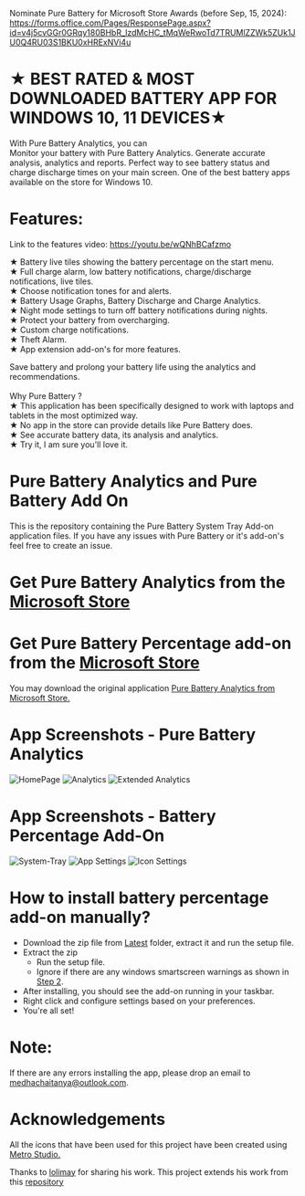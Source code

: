 Nominate Pure Battery for Microsoft Store Awards (before Sep, 15, 2024): https://forms.office.com/Pages/ResponsePage.aspx?id=v4j5cvGGr0GRqy180BHbR_lzdMcHC_tMqWeRwoTd7TRUMlZZWk5ZUk1JU0Q4RU03S1BKU0xHRExNVi4u

# ★ BEST RATED & MOST DOWNLOADED BATTERY APP FOR WINDOWS 10, 11 DEVICES★
With Pure Battery Analytics, you can <br/>
Monitor your battery with Pure Battery Analytics. Generate accurate analysis, analytics and reports.
Perfect way to see battery status and charge discharge times on your main screen.
One of the best battery apps available on the store for Windows 10.

# Features: 
Link to the features video: https://youtu.be/wQNhBCafzmo

★ Battery live tiles showing the battery percentage on the start menu. <br/>
★ Full charge alarm, low battery notifications, charge/discharge notifications, live tiles. <br/>
★ Choose notification tones for and alerts. <br/>
★ Battery Usage Graphs, Battery Discharge and Charge Analytics.<br/>
★ Night mode settings to turn off battery notifications during nights. <br/>
★ Protect your battery from overcharging.<br/>
★ Custom charge notifications.<br/>
★ Theft Alarm. <br/>
★ App extension add-on's for more features.<br/>


Save battery and prolong your battery life using the analytics and recommendations.<br/>
<br/>
Why Pure Battery ?  <br/>
★ This application has been specifically designed to work with laptops and tablets in the most optimized way.<br/>
★ No app in the store can provide details like Pure Battery does. <br/>
★ See accurate battery data, its analysis and analytics.<br/>
★ Try it, I am sure you'll love it.<br/>

# Pure Battery Analytics and Pure Battery Add On 
This is the repository containing the Pure Battery System Tray Add-on application files. 
If you have any issues with Pure Battery or it's add-on's feel free to create an issue. 

# Get Pure Battery Analytics from the [Microsoft Store](https://apps.microsoft.com/store/detail/pure-battery-analytics/9NBLGGH4X4K3?hl=en-us&gl=us)

# Get Pure Battery Percentage add-on from the [Microsoft Store](https://www.microsoft.com/store/productId/9N3HDTNCF6Z8)


You may download the original application [Pure Battery Analytics from Microsoft Store.](https://www.microsoft.com/en-us/p/pure-battery-analytics/9nblggh4x4k3?activetab=pivot:overviewtab)
# App Screenshots - Pure Battery Analytics
![HomePage](https://github.com/medhachaitanya/PureBatteryAddOnSetup/blob/master/Screenshots/Screenshot%202023-06-01%20184236_dell-xps15-front.png)
![Analytics](https://github.com/medhachaitanya/PureBatteryAddOnSetup/blob/master/Screenshots/Screenshot%202023-06-01%20184250_dell-xps15-front.png)
![Extended Analytics](https://github.com/medhachaitanya/PureBatteryAddOnSetup/blob/master/Screenshots/Screenshot%202023-06-01%20173519.png)

# App Screenshots - Battery Percentage Add-On
![System-Tray](https://github.com/medhachaitanya/PureBatteryAddOnSetup/blob/master/Screenshots/Screenshot%202023-05-11%20231018.png)
![App Settings](https://github.com/medhachaitanya/PureBatteryAddOnSetup/blob/master/Screenshots/Screenshot%202023-06-01%20170515.png)
![Icon Settings](https://github.com/medhachaitanya/PureBatteryAddOnSetup/blob/master/Screenshots/Screenshot%202023-06-01%20170547.png)

# How to install battery percentage add-on manually?

* Download the zip file from [Latest](https://github.com/medhachaitanya/PureBatteryAddOnSetup/tree/master/Latest) folder, extract it and run the setup file.  
* Extract the zip
  * Run the setup file.
  * Ignore if there are any windows smartscreen warnings as shown in [Step 2](https://github.com/medhachaitanya/PureBatteryAddOnSetup/blob/master/Step%202_%20Very%20Imp%20-%20Read%20and%20Understand.png).
* After installing, you should see the add-on running in your taskbar.
* Right click and configure settings based on your preferences.
* You're all set!


# Note:
If there are any errors installing the app, please drop an email to medhachaitanya@outlook.com.

# Acknowledgements
All the icons that have been used for this project have been created using [Metro Studio.](https://www.syncfusion.com/downloads/metrostudio)


Thanks to [lolimay](https://github.com/lolimay) for sharing his work.
This project extends his work from this [repository](https://github.com/lolimay/PercentageBatteryIcon)
